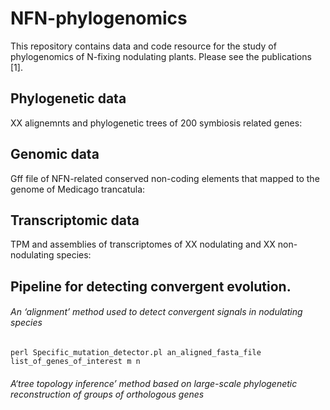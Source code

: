 # NFN-phylogenomics

This repository contains data and code resource for the study of phylogenomics of N-fixing nodulating plants.
Please see the publications [1]. 

## Phylogenetic data

XX alignemnts and phylogenetic trees of 200 symbiosis related genes:

## Genomic data

Gff file of NFN-related conserved non-coding elements that mapped to the genome of Medicago trancatula:

## Transcriptomic data

TPM and assemblies of transcriptomes of XX nodulating and XX non-nodulating species:

## Pipeline for detecting convergent evolution.

###### An ‘alignment’ method used to detect convergent signals in nodulating species

```
perl Specific_mutation_detector.pl an_aligned_fasta_file list_of_genes_of_interest m n
```

###### A‘tree topology inference’ method based on large-scale phylogenetic reconstruction of groups of orthologous genes

